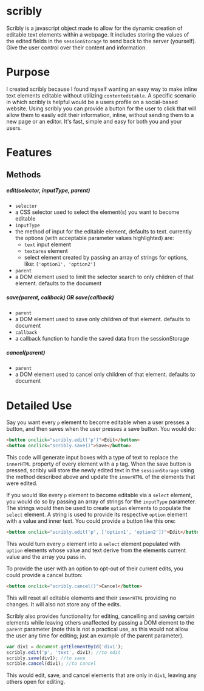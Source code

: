scribly
=======

Scribly is a javascript object made to allow for the dynamic creation of editable text elements within a webpage. It includes storing the values of the edited fields in the `sessionStorage` to send back to the server (yourself). Give the user control over their content and information.

Purpose
=======

I created scribly because I found myself wanting an easy way to make inline text elements editable without utilizing `contenteditable`. A specific scenario in which scribly is helpful would be a users profile on a social-based website. Using scribly you can provide a button for the user to click that will allow them to easily edit their information, inline, without sending them to a new page or an editor. It's fast, simple and easy for both you and your users.

Features
========

Methods
-------

##### edit(*selector*, *inputType*, *parent*)
  * `selector`
   * a CSS selector used to select the element(s) you want to become editable
  * `inputType`
   * the method of input for the editable element, defaults to text. currently the options (with acceptable parameter values highlighted) are:
     * `text` input element
     * `textarea` element
     * select element created by passing an array of strings for options, like: `['option1', 'option2']`
  * `parent`
   * a DOM element used to limit the selector search to only children of that element. defaults to the document
 
##### save(*parent*, *callback*) OR save(*callback*)
  * `parent`
   * a DOM element used to save only children of that element. defaults to document
  * `callback`
   * a callback function to handle the saved data from the sessionStorage

##### cancel(*parent*)
  * `parent`
   * a DOM element used to cancel only children of that element. defaults to document

Detailed Use
============

Say you want every `p` element to become editable when a user presses a button, and then saves when the user presses a save button. You would do:
```HTML
<button onclick="scribly.edit('p')">Edit</button>
<button onclick="scribly.save()">Save</button>
```
This code will generate input boxes with a type of text to replace the `innerHTML` property of every element with a `p` tag. When the save button is pressed, scribly will store the newly edited text in the `sessionStorage` using the method described above and update the `innerHTML` of the elements that were edited.

If you would like every `p` element to become editable via a `select` element, you would do so by passing an array of strings for the `inputType` parameter. The strings would then be used to create `option` elements to populate the `select` element. A string is used to provide its respective `option` element with a value and inner text. You could provide a button like this one:
```HTML
<button onclick="scribly.edit('p', ['option1', 'option2'])">Edit</button>
```
This would turn every `p` element into a `select` element populated with `option` elements whose value and text derive from the elements current value and the array you pass in.

To provide the user with an option to opt-out of their current edits, you could provide a cancel button:
```HTML
<button onclick="scribly.cancel()">Cancel</button>
```
This will reset all editable elements and their `innerHTML` providing no changes. It will also not store any of the edits.

Scribly also provides functionality for editing, cancelling and saving certain elements while leaving others unaffected by passing a DOM element to the `parent` parameter (note this is not a practical use, as this would not allow the user any time for editing; just an example of the parent parameter).
```javascript
var div1 = document.getElementById('div1');
scribly.edit('p', 'text', div1); //to edit 
scribly.save(div1); //to save
scrible.cancel(div1); //to cancel
```
This would edit, save, and cancel elements that are only in `div1`, leaving any others open for editing. 
